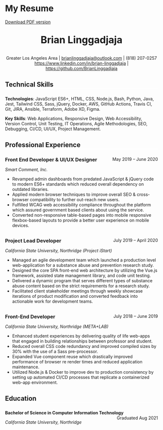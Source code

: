 # My Resume
<a href="/assets/Brian-Linggadjaja_Resume.pdf" target="blank">Download PDF version</a>

<br>

<section class="contact">
  <strong class="name">Brian Linggadjaja</strong>
  Greater Los Angeles Area | <a href="mailto:brianlinggadjaja@outlook.com">brianlinggadjaja@outlook.com</a> | (818) 207-0257
  <a href="https://www.linkedin.com/in/brian-linggadjaja" target="blank">https://www.linkedin.com/in/brian-linggadjaja</a> | <a href="https://github.com/BrianLinggadjaja" target="blank">https://github.com/BrianLinggadjaja</a>
</section>

<section class="experience">

<div class="seperator">
  <h2 class="no-margin-bottom">Technical Skills</h2>
</div>

<div class="container">

**Technologies**: JavaScript ES6+, HTML, CSS, Node.js, Bash, Python, Java, Jest, Tailwind CSS, Sass, jQuery,
Docker, AWS, GitHub Actions, Travis CI, Git, JIRA, Ansible, Terraform, Adobe XD, Figma.

**Key Skills**: Web Applications, Responsive Design, Web Accessibility, Version Control, Unit Testing, IT
Operations, Agile Methodologies, SEO, Debugging, CI/CD, UI/UX, Project Management.

</div>

<div class="seperator">
  <h2 class="no-margin-bottom">Professional Experience</h2>
</div>

<div class="container">

<h3 class="title">Front End Developer & UI/UX Designer</h3><span class="float-right">May 2019 – June 2020</span>

*Smart Comment, Inc.*

- Revamped admin dashboards from predated JavaScript & jQuery code to modern ES6+ standards which reduced overall dependency on outdated libraries.
- Applied modern browser techniques to improve overall SEO & cross-browser compatibility to further out-reach new users.
- Fulfilled WCAG web accessibility compliance throughout the platform which assured government based clients about using the service.
- Converted non-responsive table-based pages into mobile responsive flexbox-based layouts to provide a better user experience on mobile devices.

</div>

<div class="container">

<h3 class="title">Project Lead Developer</h3><span class="float-right">July 2019 – April 2020</span>

*California State University, Northridge (Project iStart)*

- Managed an agile development team which launched a production level web-application for a substance abuse and prevention research study.
- Designed the core SPA front-end web architecture by utilizing the Vue.js framework, assisted state management library, and code unit testing.
- Delivered a dynamic program that serves different types of substance abuse content based on the strict requirements for a research study.
- Facilitated client stakeholder meetings through weekly showcase iterations of product modification and converted feedback into actionable work for development teams.

</div>

<div class="container">

<h3 class="title">Front-End Developer</h3><span class="float-right">July 2018 – June 2019</span>

*California State University, Northridge (META+LAB)*

- Enhanced student experiences by delivering quality of life web-apps that engaged in building relationships between professor and student.
- Reduced overall CSS code redundancy and improved compiled sizes by 30% with the use of a Sass pre-processor.
- Expanded Vue component reuse which drastically improved performance of browser re render times and reduced application maintenance.
- Utilized Node.js & Docker to improve dev to production consistency by setting up automated CI/CD processes that replicate a containerized web-app environment.

</div>

<div class="seperator">
  <h2 class="no-margin-bottom">Education</h2>
</div>

<div class="container">

**Bachelor of Science in Computer Information Technology**<span class="float-right">Graduated Aug 2021</span>

*California State University, Northridge*

</div>

</section>

<style>
.contact > * {
  word-break: break-word;
}

.name {
  display: block;
  font-size: 2rem;
  margin: 0 auto;
}

.name, .contact {
  text-align: center;
  margin-bottom: 2rem;
}

.title {
  display: inline;
}

/* Helpers */
.seperator {
  border-bottom: 0.15rem solid white;
  margin-bottom: 1.5rem;
}

.container {
  margin-bottom: 2rem;
}

.no-margin-bottom {
  margin-bottom: 0;
}

.float-right {
  float: right;
}
</style>
